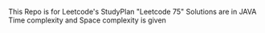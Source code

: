 This Repo is for Leetcode's StudyPlan "Leetcode 75" 
Solutions are in JAVA
Time complexity and Space complexity is given
